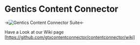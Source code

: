 # Gentics Content Connector

->![Gentics Content Connector Suite](http://farm3.staticflickr.com/2785/4136055966_d4758738bf_z.jpg?zz=1)<-

Have a Look at our Wiki page [https://github.com/gtxcontentconnector/contentconnector/wiki]
